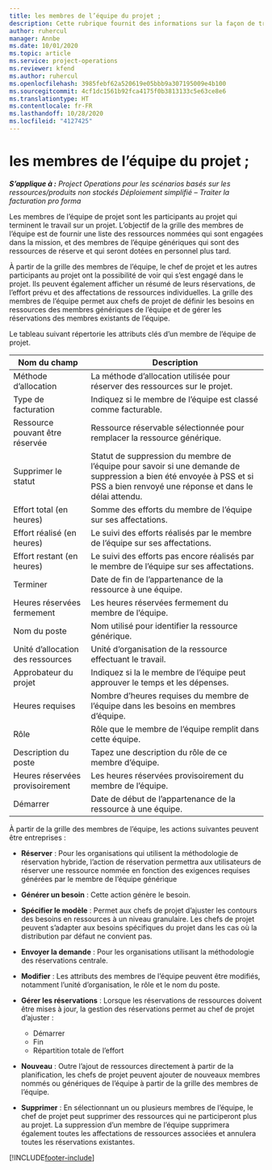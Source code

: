 ```yaml
---
title: les membres de l’équipe du projet ;
description: Cette rubrique fournit des informations sur la façon de travailler avec les informations, les attributs et la planification des membres de l’équipe de projet.
author: ruhercul
manager: Annbe
ms.date: 10/01/2020
ms.topic: article
ms.service: project-operations
ms.reviewer: kfend
ms.author: ruhercul
ms.openlocfilehash: 3985febf62a520619e05bbb9a307195009e4b100
ms.sourcegitcommit: 4cf1dc1561b92fca4175f0b3813133c5e63ce8e6
ms.translationtype: HT
ms.contentlocale: fr-FR
ms.lasthandoff: 10/28/2020
ms.locfileid: "4127425"
---
```

# <a name="project-team-members"></a>les membres de l’équipe du projet ;

_**S’applique à :** Project Operations pour les scénarios basés sur les ressources/produits non stockés Déploiement simplifié – Traiter la facturation pro forma_

Les membres de l’équipe de projet sont les participants au projet qui terminent le travail sur un projet. L’objectif de la grille des membres de l’équipe est de fournir une liste des ressources nommées qui sont engagées dans la mission, et des membres de l’équipe génériques qui sont des ressources de réserve et qui seront dotées en personnel plus tard.

À partir de la grille des membres de l’équipe, le chef de projet et les autres participants au projet ont la possibilité de voir qui s’est engagé dans le projet. Ils peuvent également afficher un résumé de leurs réservations, de l’effort prévu et des affectations de ressources individuelles. La grille des membres de l’équipe permet aux chefs de projet de définir les besoins en ressources des membres génériques de l’équipe et de gérer les réservations des membres existants de l’équipe.

Le tableau suivant répertorie les attributs clés d’un membre de l’équipe de projet.

| Nom du champ          | Description                                                                                                                                                                  |
|--------------------------|-----------------------------------------------------------------------------------------------------------------------------------------------------------------------------------|
| Méthode d’allocation        | La méthode d’allocation utilisée pour réserver des ressources sur le projet.                                                                         |
| Type de facturation             | Indiquez si le membre de l’équipe est classé comme facturable.                                                                                                                                       |
| Ressource pouvant être réservée        | Ressource réservable sélectionnée pour remplacer la ressource générique.                                                                                                                   |
| Supprimer le statut            | Statut de suppression du membre de l’équipe pour savoir si une demande de suppression a bien été envoyée à PSS et si PSS a bien renvoyé une réponse et dans le délai attendu. |
| Effort total (en heures)     | Somme des efforts du membre de l’équipe sur ses affectations.                                                                                                                         |
| Effort réalisé (en heures) | Le suivi des efforts réalisés par le membre de l’équipe sur ses affectations.                                                                                           |
| Effort restant (en heures) | Le suivi des efforts pas encore réalisés par le membre de l’équipe sur ses affectations.                                                                                    |
| Terminer                   | Date de fin de l’appartenance de la ressource à une équipe.                                                                                                                                            |
| Heures réservées fermement        | Les heures réservées fermement du membre de l’équipe.                                                                                                                                                                |
| Nom du poste            | Nom utilisé pour identifier la ressource générique.                                                                                                                                   |
| Unité d’allocation des ressources          | Unité d’organisation de la ressource effectuant le travail.                                                                                                                      |
| Approbateur du projet         | Indiquez si la le membre de l’équipe peut approuver le temps et les dépenses.                                                                                                                     |
| Heures requises           | Nombre d’heures requises du membre de l’équipe dans les besoins en membres d’équipe.                                                                                                                       |
| Rôle                     | Rôle que le membre de l’équipe remplit dans cette équipe.                                                                                                                                |
| Description du poste     | Tapez une description du rôle de ce membre d’équipe.                                                                                                                             |
| Heures réservées provisoirement        | Les heures réservées provisoirement du membre de l’équipe.                                                                                                                                                                 |
| Démarrer                    | Date de début de l’appartenance de la ressource à une équipe.                                                                                                                                          |

À partir de la grille des membres de l’équipe, les actions suivantes peuvent être entreprises :

- **Réserver** : Pour les organisations qui utilisent la méthodologie de réservation hybride, l’action de réservation permettra aux utilisateurs de réserver une ressource nommée en fonction des exigences requises générées par le membre de l’équipe générique
- **Générer un besoin** : Cette action génère le besoin.
- **Spécifier le modèle** : Permet aux chefs de projet d’ajuster les contours des besoins en ressources à un niveau granulaire. Les chefs de projet peuvent s’adapter aux besoins spécifiques du projet dans les cas où la distribution par défaut ne convient pas.
- **Envoyer la demande** : Pour les organisations utilisant la méthodologie des réservations centrale.
- **Modifier** : Les attributs des membres de l’équipe peuvent être modifiés, notamment l’unité d’organisation, le rôle et le nom du poste.
- **Gérer les réservations** : Lorsque les réservations de ressources doivent être mises à jour, la gestion des réservations permet au chef de projet d’ajuster :

    - Démarrer
    - Fin
    - Répartition totale de l’effort

- **Nouveau** : Outre l’ajout de ressources directement à partir de la planification, les chefs de projet peuvent ajouter de nouveaux membres nommés ou génériques de l’équipe à partir de la grille des membres de l’équipe.
- **Supprimer** : En sélectionnant un ou plusieurs membres de l’équipe, le chef de projet peut supprimer des ressources qui ne participeront plus au projet. La suppression d’un membre de l’équipe supprimera également toutes les affectations de ressources associées et annulera toutes les réservations existantes.


[!INCLUDE[footer-include](../includes/footer-banner.md)]